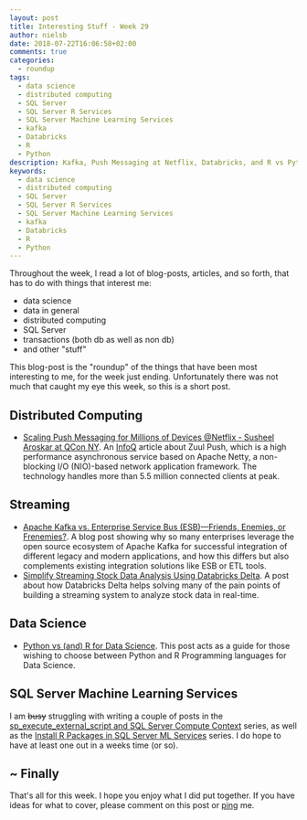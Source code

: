 ```yaml
---
layout: post
title: Interesting Stuff - Week 29
author: nielsb
date: 2018-07-22T16:06:58+02:00
comments: true
categories:
  - roundup
tags:
  - data science
  - distributed computing
  - SQL Server
  - SQL Server R Services
  - SQL Server Machine Learning Services
  - kafka
  - Databricks
  - R
  - Python
description: Kafka, Push Messaging at Netflix, Databricks, and R vs Python.
keywords:
  - data science
  - distributed computing
  - SQL Server
  - SQL Server R Services
  - SQL Server Machine Learning Services
  - kafka
  - Databricks
  - R
  - Python   
---
```


Throughout the week, I read a lot of blog-posts, articles, and so forth, that has to do with things that interest me:

* data science
* data in general
* distributed computing
* SQL Server
* transactions (both db as well as non db)
* and other "stuff"

This blog-post is the "roundup" of the things that have been most interesting to me, for the week just ending. Unfortunately there was not much that caught my eye this week, so this is a short post.

<!--more-->

## Distributed Computing

* [Scaling Push Messaging for Millions of Devices @Netflix - Susheel Aroskar at QCon NY][1]. An [InfoQ][iq] article about Zuul Push, which is a high performance asynchronous service based on Apache Netty, a non-blocking I/O (NIO)-based network application framework. The technology handles more than 5.5 million connected clients at peak. 

## Streaming

* [Apache Kafka vs. Enterprise Service Bus (ESB)—Friends, Enemies, or Frenemies?][2]. A blog post showing why so many enterprises leverage the open source ecosystem of Apache Kafka for successful integration of different legacy and modern applications, and how this differs but also complements existing integration solutions like ESB or ETL tools.
* [Simplify Streaming Stock Data Analysis Using Databricks Delta][3]. A post about how Databricks Delta helps solving many of the pain points of building a streaming system to analyze stock data in real-time.

## Data Science

* [Python vs (and) R for Data Science][4]. This post acts as a guide for those wishing to choose between Python and R Programming languages for Data Science.

## SQL Server Machine Learning Services

I am ~~busy~~ struggling with writing a couple of posts in the [sp_execute_external_script and SQL Server Compute Context](/spees_and_sql_compute_context) series, as well as the [Install R Packages in SQL Server ML Services](/sql_server_ml_services_install_packages) series. I do hope to have at least one out in a weeks time (or so).

## ~ Finally

That's all for this week. I hope you enjoy what I did put together. If you have ideas for what to cover, please comment on this post or [ping][ma] me.

[ma]: mailto:niels.it.berglund@gmail.com
[mp]: https://blog.acolyer.org
[iq]: https://www.infoq.com/
[ew]: http://sqlonice.com/
[re]: http://blog.revolutionanalytics.com
[sqsk]: https://www.sqlskills.com
[mdaveyblog]: https://mdavey.wordpress.com/

[jovpop]: https://twitter.com/JovanPop_MSFT
[bobw]: https://twitter.com/bobwardms
[revod]: https://twitter.com/revodavid
[lonny]: https://twitter.com/sqL_handLe
[ewtw]: https://twitter.com/sqlOnIce
[buckw]: https://twitter.com/BuckWoodyMSFT
[mattw]: https://twitter.com/matthewwarren
[murba]: https://twitter.com/muratdemirbas
[daveda]: https://twitter.com/davidthecoder
[adcol]: https://twitter.com/adriancolyer
[jesrod]: https://twitter.com/jrdothoughts
[tomaz]: https://twitter.com/tomaz_tsql
[dataart]: https://twitter.com/dataartisans
[luis]: https://twitter.com/luis_de_sousa
[benstop]: https://twitter.com/benstopford
[conflu]: https://twitter.com/confluentinc
[tylert]: https://twitter.com/tyler_treat
[andrewng]: https://twitter.com/AndrewYNg
[lawr]: https://twitter.com/bytezn
[jue]: https://twitter.com/b0rk
[yan]: https://twitter.com/theburningmonk
[danny]: https://twitter.com/g9yuayon
[rmoff]: https://twitter.com/rmoff
[ryansw]: https://twitter.com/ryanswanstrom
[pabloc]: https://twitter.com/pabloc_ds
[mklep]: https://twitter.com/martinkl
[mdavey]: https://twitter.com/matt_davey
[jboner]: https://twitter.com/jboner

[1]: https://www.infoq.com/news/2018/07/zuul-push-messaging
[2]: https://www.confluent.io/blog/apache-kafka-vs-enterprise-service-bus-esb-friends-enemies-or-frenemies/
[3]: https://databricks.com/blog/2018/07/19/simplify-streaming-stock-data-analysis-using-databricks-delta.html
[4]: https://blog.usejournal.com/python-vs-and-r-for-data-science-833b48ccc91d

<!-- [series1]: <> [SQL Server R Services](/sql_server_2k16_r_services) -->
<!-- [series2]: <> [Install R Packages in SQL Server ML Services](/sql_server_ml_services_install_packages) -->
<!-- [series3]: <> [sp_execute_external_script and SQL Server Compute Context](/spees_and_sql_compute_context) -->

<!-- [findstr]: <> findstr /I <word_to_find> * -->
